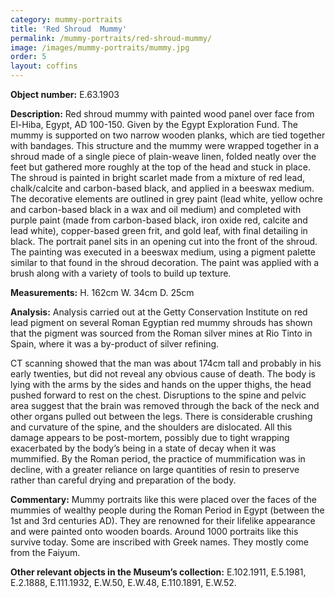 ```yaml
---
category: mummy-portraits
title: 'Red Shroud  Mummy'
permalink: /mummy-portraits/red-shroud-mummy/
image: /images/mummy-portraits/mummy.jpg
order: 5
layout: coffins
---
```


**Object number:** E.63.1903

**Description:** Red shroud mummy with painted wood panel over face from El-Hiba, Egypt, AD 100-150. Given by the Egypt Exploration Fund. The mummy is supported on two narrow wooden planks, which are tied together with bandages. This structure and the mummy were wrapped together in a shroud made of a single piece of plain-weave linen, folded neatly over the feet but gathered more roughly at the top of the head and stuck in place. The shroud is painted in bright scarlet made from a mixture of red lead, chalk/calcite and carbon-based black, and applied in a beeswax medium. The decorative elements are outlined in grey paint (lead white, yellow ochre and carbon-based black in a wax and oil medium) and completed with purple paint (made from carbon-based black, iron oxide red, calcite and lead white), copper-based green frit, and gold leaf, with final detailing in black. The portrait panel sits in an opening cut into the front of the shroud. The painting was executed in a beeswax medium, using a pigment palette similar to that found in the shroud decoration. The paint was applied with a brush along with a variety of tools to build up texture. 

**Measurements:** H. 162cm W. 34cm D. 25cm 

**Analysis:** Analysis carried out at the Getty Conservation Institute on red lead pigment on several Roman Egyptian red mummy shrouds has shown that the pigment was sourced from the Roman silver mines at Rio Tinto in Spain, where it was a by-product of silver refining. 

CT scanning showed that the man was about 174cm tall and probably in his early twenties, but did not reveal any obvious cause of death. The body is lying with the arms by the sides and hands on the upper thighs, the head pushed forward to rest on the chest. Disruptions to the spine and pelvic area suggest that the brain was removed through the back of the neck and other organs pulled out between the legs. There is considerable crushing and curvature of the spine, and the shoulders are dislocated. All this damage appears to be post-mortem, possibly due to tight wrapping exacerbated by the body’s being in a state of decay when it was mummified. By the Roman period, the practice of mummification was in decline, with a greater reliance on large quantities of resin to preserve rather than careful drying and preparation of the body. 

**Commentary:** Mummy portraits like this were placed over the faces of the mummies of wealthy people during the Roman Period in Egypt (between the 1st and 3rd centuries AD). They are renowned for their lifelike appearance and were painted onto wooden boards. Around 1000 portraits like this survive today. Some are inscribed with Greek names. They mostly come from the Faiyum. 

**Other relevant objects in the Museum’s collection:** E.102.1911, E.5.1981, E.2.1888, E.111.1932, E.W.50, E.W.48, E.110.1891, E.W.52. 
